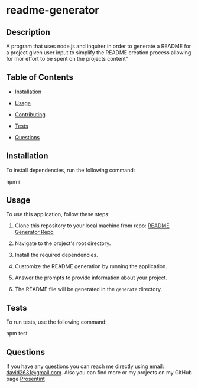 # readme-generator

  ## Description

  A program that uses node.js and inquirer in order to generate a README for a project given user input to simplify the README creation process allowing for mor effort to be spent on the projects content"

  ## Table of Contents

  * [Installation](#installation)

  * [Usage](#usage)

  * [Contributing](#contributing)

  * [Tests](#tests)

  * [Questions](#questions)

  ## Installation

  To install dependencies, run the following command:

  npm i

  ## Usage

  To use this application, follow these steps:

  1. Clone this repository to your local machine from repo: [README Generator Repo](https://github.com/Prosentint/readme-generator)
  
  2. Navigate to the project's root directory.

  3. Install the required dependencies.

  4. Customize the README generation by running the application.

  5. Answer the prompts to provide information about your project.

  6. The README file will be generated in the `generate` directory.

  ## Tests

  To run tests, use the following command:

  npm test

  ## Questions

  If you have any questions you can reach me directly using email: david2631@gmail.com. 
  Also you can find more or my projects on my GitHub page [Prosentint](https://github.com/Prosentint)

